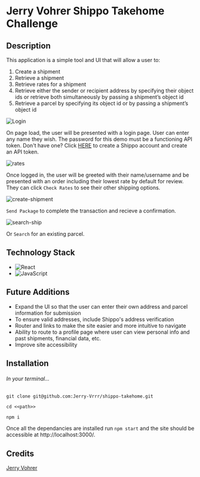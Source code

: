 # Jerry Vohrer Shippo Takehome Challenge

## Description

This application is a simple tool and UI that will allow a user to:
1. Create a shipment
2. Retrieve a shipment
3. Retrieve rates for a shipment
4. Retrieve either the sender or recipient address by specifying their object ids or retrieve
both simultaneously by passing a shipment’s object id
5. Retrieve a parcel by specifying its object id or by passing a shipment’s object id

![Login](https://user-images.githubusercontent.com/92649050/187093518-601d8976-ae46-40d8-8b02-561df6b2dbc7.gif)

On page load, the user will be presented with a login page. User can enter any name they wish. The password for this demo must be a functioning API token. Don't have one? Click [HERE](https://apps.goshippo.com/join?) to create a Shippo account and create an API token.

![rates](https://user-images.githubusercontent.com/92649050/187093533-9070eb45-0c0a-48a1-99e8-aca3afad4434.gif)

Once logged in, the user will be greeted with their name/username and be presented with an order including their lowest rate by default  for review. They can click `Check Rates` to see their other shipping options. 

![create-shipment](https://user-images.githubusercontent.com/92649050/187093546-81cc0e0e-ca4a-4742-a586-3b3da27ff564.gif)

`Send Package` to complete the transaction and recieve a confirmation.

![search-ship](https://user-images.githubusercontent.com/92649050/187093579-b9d6017f-0cbf-4a68-ae69-def05d8dc067.gif)

Or `Search` for an existing parcel.


## Technology Stack
- ![React](https://img.shields.io/badge/react-%2320232a.svg?style=for-the-badge&logo=react&logoColor=%2361DAFB)
- ![JavaScript](https://img.shields.io/badge/javascript-%23323330.svg?style=for-the-badge&logo=javascript&logoColor=%23F7DF1E)

## Future Additions
- Expand the UI so that the user can enter their own address and parcel information for submission
- To ensure valid addresses, include Shippo's address verification
- Router and links to make the site easier and more intuitive to navigate
- Ability to route to a profile page where user can view personal info and past shipments, financial data, etc. 
- Improve site accessibility

## Installation

###### In your terminal...

`git clone git@github.com:Jerry-Vrrr/shippo-takehome.git`


`cd <<path>>`


`npm i`


Once all the dependancies are installed run `npm start` and the site should be accessible at http://localhost:3000/.

## Credits
 [Jerry Vohrer](https://terminal.turing.edu/profiles/1334)

